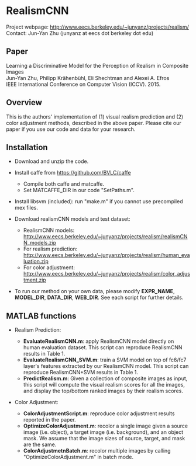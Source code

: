 # RealismCNN
Project webpage: http://www.eecs.berkeley.edu/~junyanz/projects/realism/  
Contact: Jun-Yan Zhu (junyanz at eecs dot berkeley dot edu)


## Paper
Learning a Discriminative Model for the Perception of Realism in Composite Images  
Jun-Yan Zhu, Philipp Krähenbühl, Eli Shechtman and Alexei A. Efros  
IEEE International Conference on Computer Vision (ICCV). 2015.  


## Overview
This is the authors' implementation of (1) visual realism prediction and (2) color adjustment methods, described in the above paper. Please cite our paper if you use our code and data for your research.


## Installation
* Download and unzip the code.

* Install caffe from https://github.com/BVLC/caffe
  - Compile both caffe and matcaffe.
  - Set MATCAFFE_DIR in our code "SetPaths.m".

* Install libsvm (included): run "make.m" if you cannot use precompiled mex files.

* Download realismCNN models and test dataset:
  - RealismCNN models: http://www.eecs.berkeley.edu/~junyanz/projects/realism/realismCNN_models.zip    
  - For realism prediction: http://www.eecs.berkeley.edu/~junyanz/projects/realism/human_evaluation.zip  
  - For color adjustment: http://www.eecs.berkeley.edu/~junyanz/projects/realism/color_adjustment.zip  

* To run our method on your own data, please modify **EXPR_NAME**, **MODEL_DIR**, **DATA_DIR**, **WEB_DIR**. See each script for further details.


## MATLAB functions
* Realism Prediction:
  - **EvaluateRealismCNN.m**: apply RealismCNN model directly on human evaluation dataset. This script can reproduce RealismCNN results in Table 1.
  - **EvaluateRealismCNN_SVM.m**: train a SVM model on top of fc6/fc7 layer's features extracted by our RealismCNN model. This script can reproduce RealismCNN+SVM results in Table 1.
  - **PredictRealism.m**: Given a collection of composite images as input, this script will compute the visual realism scores for all the images, and display the top/bottom ranked images by their realism scores.

* Color Adjustment:
  - **ColorAdjustmentScript.m**: reproduce color adjustment results reported in the paper.
  - **OptimizeColorAdjustment.m**: recolor a single image given a source image (i.e. object), a target image (i.e. background), and an object mask. We assume that the image sizes of source, target, and mask are the same.
  - **ColorAdjustmetnBatch.m**: recolor multiple images by calling "OptimizeColorAdjustment.m" in batch mode.
